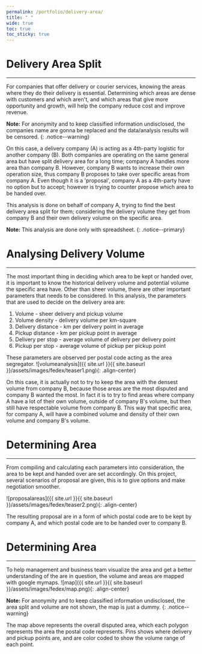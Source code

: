 ```yaml
---
permalink: /portfolio/delivery-area/
title: " "
wide: true
toc: true
toc_sticky: true
---
```

# Delivery Area Split
---
For companies that offer delivery or courier services, knowing the areas where they do their delivery is essential. Determining which areas are dense with customers and which aren't, and which areas that give more opportunity and growth, will help the company reduce cost and improve revenue.

**Note:**
For anonymity and to keep classified information undisclosed, the companies name are gonna be replaced and the data/analysis results will be censored.
{: .notice--warning}

On this case, a delivery company (A) is acting as a 4th-party logistic for another company (B). Both companies are operating on the same general area but have split delivery area for a long time; company A handles more area than company B. However, company B wants to increase their own operation size, thus company B proposes to take over specific areas from company A. Even though it is a 'proposal', company A as a 4th-party have no option but to accept; however is trying to counter propose which area to be handed over.

This analysis is done on behalf of company A, trying to find the best delivery area split for them; considering the delivery volume they get from company B and their own delivery volume on the specific area.

**Note:**
This analysis are done only with spreadsheet.
{: .notice--primary}

# Analysing Delivery Volume
---
The most important thing in deciding which area to be kept or handed over, it is important to know the historical delivery volume and potential volume the specific area have. Other than sheer volume, there are other important parameters that needs to be considered. In this analysis, the parameters that are used to decide on the delivery area are:
1. Volume - sheer delivery and pickup volume
2. Volume density - delivery volume per km-square
4. Delivery distance - km per delivery point in average
5. Pickup distance - km per pickup point in average
6. Delivery per stop - average volume of delivery per delivery point
7. Pickup per stop - average volume of pickup per pickup point

These parameters are observed per postal code acting as the area segregator.
![volumeanalysis]({{ site.url }}{{ site.baseurl }}/assets/images/fedex/teaser1.png){: .align-center}

On this case, it is actually not to try to keep the area with the densest volume from company B, because those areas are the most disputed and company B wanted the most. In fact it is to try to find areas where company A have a lot of their own volume, outside of company B's volume, but then still have respectable volume from company B. This way that specific area, for company A, will have a combined volume and density of their own volume and company B's volume. 

# Determining Area
---
From compiling and calculating each parameters into consideration, the area to be kept and handed over are set accordingly. On this project, several scenarios of proposal are given, this is to give options and make negotiation smoother.

![proposalareas]({{ site.url }}{{ site.baseurl }}/assets/images/fedex/teaser2.png){: .align-center}

The resulting proposal are in a form of which postal code are to be kept by company A, and which postal code are to be handed over to company B.

# Determining Area
---
To help management and business team visualize the area and get a better understanding of the are in question, the volume and areas are mapped with google mymaps.
![map]({{ site.url }}{{ site.baseurl }}/assets/images/fedex/map.png){: .align-center}

**Note:**
For anonymity and to keep classified information undisclosed, the area split and volume are not shown, the map is just a dummy.
{: .notice--warning}

The map above represents the overall disputed area, which each polygon represents the area the postal code represents. Pins shows where delivery and pickup points are, and are color coded to show the volume range of each point.
